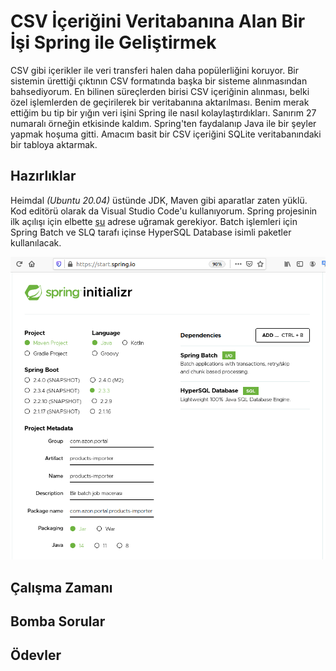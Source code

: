 # CSV İçeriğini Veritabanına Alan Bir İşi Spring ile Geliştirmek

CSV gibi içerikler ile veri transferi halen daha popülerliğini koruyor. Bir sistemin ürettiği çıktının CSV formatında başka bir sisteme alınmasından bahsediyorum. En bilinen süreçlerden birisi CSV içeriğinin alınması, belki özel işlemlerden de geçirilerek bir veritabanına aktarılması. Benim merak ettiğim bu tip bir yığın veri işini Spring ile nasıl kolaylaştırdıkları. Sanırım 27 numaralı örneğin etkisinde kaldım. Spring'ten faydalanıp Java ile bir şeyler yapmak hoşuma gitti. Amacım basit bir CSV içeriğini SQLite veritabanındaki bir tabloya aktarmak.

## Hazırlıklar

Heimdal _(Ubuntu 20.04)_ üstünde JDK, Maven gibi aparatlar zaten yüklü. Kod editörü olarak da Visual Studio Code'u kullanıyorum. Spring projesinin ilk açılışı için elbette [şu](https://start.spring.io/) adrese uğramak gerekiyor. Batch işlemleri için Spring Batch ve SLQ tarafı içinse HyperSQL Database isimli paketler kullanılacak.

![Screenshot_01.png](./assets/Screenshot_01.png)

## Çalışma Zamanı

## Bomba Sorular

## Ödevler